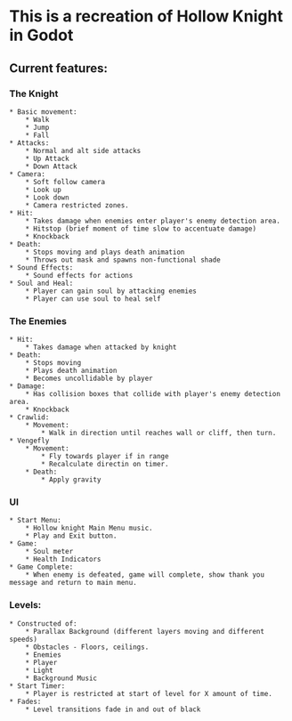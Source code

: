 # This is a recreation of Hollow Knight in Godot

## Current features:
	
### The Knight

	* Basic movement:
		* Walk
		* Jump
		* Fall
	* Attacks:
		* Normal and alt side attacks
		* Up Attack
		* Down Attack
	* Camera:
		* Soft follow camera
		* Look up
		* Look down
		* Camera restricted zones.
	* Hit:
		* Takes damage when enemies enter player's enemy detection area.
		* Hitstop (brief moment of time slow to accentuate damage)
		* Knockback
	* Death:
		* Stops moving and plays death animation
		* Throws out mask and spawns non-functional shade
	* Sound Effects:
		* Sound effects for actions
	* Soul and Heal:
		* Player can gain soul by attacking enemies
		* Player can use soul to heal self

### The Enemies
	* Hit:
		* Takes damage when attacked by knight
	* Death:
		* Stops moving
		* Plays death animation
		* Becomes uncollidable by player
	* Damage:
		* Has collision boxes that collide with player's enemy detection area.
		* Knockback
	* Crawlid:
		* Movement:
			* Walk in direction until reaches wall or cliff, then turn.
	* Vengefly
		* Movement:
			* Fly towards player if in range
			* Recalculate directin on timer.
		* Death:
			* Apply gravity

### UI
	* Start Menu:
		* Hollow knight Main Menu music.
		* Play and Exit button.
	* Game:
		* Soul meter
		* Health Indicators
	* Game Complete:
		* When enemy is defeated, game will complete, show thank you message and return to main menu.
		
### Levels:
	* Constructed of:
		* Parallax Background (different layers moving and different speeds)
		* Obstacles - Floors, ceilings.
		* Enemies
		* Player
		* Light
		* Background Music
	* Start Timer:
		* Player is restricted at start of level for X amount of time.
	* Fades:
		* Level transitions fade in and out of black
